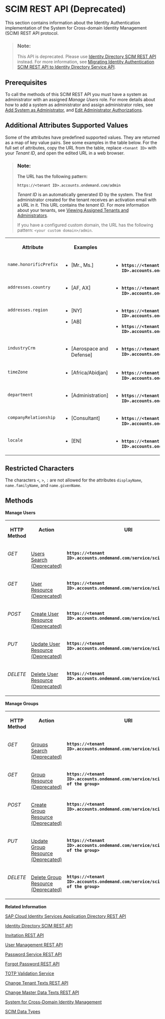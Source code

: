 <!-- loio2f215687fcf34170b0bbc8b36b60f2e9 -->

# SCIM REST API \(Deprecated\)

This section contains information about the Identity Authentication implementation of the System for Cross-domain Identity Management \(SCIM\) REST API protocol.



> ### Note:  
> This API is deprecated. Please use [Identity Directory SCIM REST API](https://api.sap.com/api/IdDS_SCIM/overview) instead. For more information, see [Migrating Identity Authentication SCIM REST API to Identity Directory Service API](migrating-identity-authentication-scim-rest-api-to-identity-directory-service-api-106dbe0.md).



## Prerequisites

To call the methods of this SCIM REST API you must have a system as administrator with an assigned *Manage Users* role. For more details about how to add a system as administrator and assign administrator roles, see [Add System as Administrator](../Operation-Guide/add-administrators-bbbdbdd.md#loiocefb742a36754b18bbe5c3503ac6d87c), and [Edit Administrator Authorizations](../Operation-Guide/edit-administrator-authorizations-86ee374.md).



<a name="loio2f215687fcf34170b0bbc8b36b60f2e9__additional_supported_values"/>

## Additional Attributes Supported Values

Some of the attributes have predefined supported values. They are returned as a map of key value pairs. See some examples in the table below. For the full set of attributes, copy the URL from the table, replace `<tenant ID>` with your *Tenant ID*, and open the edited URL in a web browser.

> ### Note:  
> The URL has the following pattern:
> 
> `https://<tenant ID>.accounts.ondemand.com/admin`
> 
> *Tenant ID* is an automatically generated ID by the system. The first administrator created for the tenant receives an activation email with a URL in it. This URL contains the *tenant ID*. For more information about your tenants, see [Viewing Assigned Tenants and Administrators](../viewing-assigned-tenants-and-administrators-f56e6f2.md).
> 
> If you have a configured custom domain, the URL has the following pattern: `<your custom domain>/admin`.


<table>
<tr>
<th valign="top">

Attribute

</th>
<th valign="top">

Examples

</th>
<th valign="top">

Full Sets

</th>
</tr>
<tr>
<td valign="top">

`name.honorificPrefix` 

</td>
<td valign="top">

-   \[Mr., Ms.\]




</td>
<td valign="top">

-   **`https://<tenant ID>.accounts.ondemand.com/md/salutations`**




</td>
</tr>
<tr>
<td valign="top">

`addresses.country` 

</td>
<td valign="top">

-   \[AF, AX\]




</td>
<td valign="top">

-   **`https://<tenant ID>.accounts.ondemand.com/md/countries`**




</td>
</tr>
<tr>
<td valign="top">

`addresses.region` 

</td>
<td valign="top">

-   \[NY\]

-   \[AB\]




</td>
<td valign="top">

-   **`https://<tenant ID>.accounts.ondemand.com/md/states/us`**

-   **`https://<tenant ID>.accounts.ondemand.com/md/states/ca`**




</td>
</tr>
<tr>
<td valign="top">

`industryCrm` 

</td>
<td valign="top">

-   \[Aerospace and Defense\]




</td>
<td valign="top">

-   **`https://<tenant ID>.accounts.ondemand.com/md/industries`**




</td>
</tr>
<tr>
<td valign="top">

`timeZone` 

</td>
<td valign="top">

-   \[Africa/Abidjan\]




</td>
<td valign="top">

-   **`https://<tenant ID>.accounts.ondemand.com/md/timezones`**




</td>
</tr>
<tr>
<td valign="top">

`department` 

</td>
<td valign="top">

-   \[Administration\]




</td>
<td valign="top">

-   **`https://<tenant ID>.accounts.ondemand.com/md/departments`**




</td>
</tr>
<tr>
<td valign="top">

`companyRelationship` 

</td>
<td valign="top">

-   \[Consultant\]




</td>
<td valign="top">

-   **`https://<tenant ID>.accounts.ondemand.com/md/relationships`**




</td>
</tr>
<tr>
<td valign="top">

`locale` 

</td>
<td valign="top">

-   \[EN\]




</td>
<td valign="top">

-   **`https://<tenant ID>.accounts.ondemand.com/md/languages`**




</td>
</tr>
</table>



<a name="loio2f215687fcf34170b0bbc8b36b60f2e9__section_m2y_xz5_xcb"/>

## Restricted Characters

The characters `<`, `>`, `:` are not allowed for the attributes `displayName`, `name.familyName`, and `name.givenName`.



<a name="loio2f215687fcf34170b0bbc8b36b60f2e9__section_mh4_lh2_nbb"/>

## Methods



**Manage Users**


<table>
<tr>
<th valign="top">

HTTP Method

</th>
<th valign="top">

Action

</th>
<th valign="top">

URI

</th>
</tr>
<tr>
<td valign="top">

*GET*

</td>
<td valign="top">

[Users Search \(Deprecated\)](users-search-deprecated-3af7dfa.md)

</td>
<td valign="top">

**`https://<tenant ID>.accounts.ondemand.com/service/scim/Users/`**

</td>
</tr>
<tr>
<td valign="top">

*GET*

</td>
<td valign="top">

[User Resource \(Deprecated\)](user-resource-deprecated-7ae17a6.md)

</td>
<td valign="top">

**`https://<tenant ID>.accounts.ondemand.com/service/scim/Users/<id>`**

</td>
</tr>
<tr>
<td valign="top">

*POST*

</td>
<td valign="top">

[Create User Resource \(Deprecated\)](create-user-resource-deprecated-cea8778.md)

</td>
<td valign="top">

**`https://<tenant ID>.accounts.ondemand.com/service/scim/Users`**

</td>
</tr>
<tr>
<td valign="top">

*PUT*

</td>
<td valign="top">

[Update User Resource \(Deprecated\)](update-user-resource-deprecated-9e36479.md)

</td>
<td valign="top">

**`https://<tenant ID>.accounts.ondemand.com/service/scim/Users/<id>`**

</td>
</tr>
<tr>
<td valign="top">

*DELETE*

</td>
<td valign="top">

[Delete User Resource \(Deprecated\)](delete-user-resource-deprecated-436015d.md)

</td>
<td valign="top">

**`https://<tenant ID>.accounts.ondemand.com/service/scim/Users/<id>`**

</td>
</tr>
</table>

**Manage Groups**


<table>
<tr>
<th valign="top">

HTTP Method

</th>
<th valign="top">

Action

</th>
<th valign="top">

URI

</th>
</tr>
<tr>
<td valign="top">

*GET*

</td>
<td valign="top">

[Groups Search \(Deprecated\)](groups-search-deprecated-77e6811.md)

</td>
<td valign="top">

**`https://<tenant ID>.accounts.ondemand.com/service/scim/Groups/`**

</td>
</tr>
<tr>
<td valign="top">

*GET*

</td>
<td valign="top">

[Group Resource \(Deprecated\)](group-resource-deprecated-8c6ebd7.md)

</td>
<td valign="top">

**`https://<tenant ID>.accounts.ondemand.com/service/scim/Groups/<id of the group>`**

</td>
</tr>
<tr>
<td valign="top">

*POST*

</td>
<td valign="top">

[Create Group Resource \(Deprecated\)](create-group-resource-deprecated-a831c94.md)

</td>
<td valign="top">

**`https://<tenant ID>.accounts.ondemand.com/service/scim/Groups`**

</td>
</tr>
<tr>
<td valign="top">

*PUT*

</td>
<td valign="top">

[Update Group Resource \(Deprecated\)](update-group-resource-deprecated-81ca50e.md)

</td>
<td valign="top">

**`https://<tenant ID>.accounts.ondemand.com/service/scim/Groups/<id of the group>`**

</td>
</tr>
<tr>
<td valign="top">

*DELETE*

</td>
<td valign="top">

[Delete Group Resource \(Deprecated\)](delete-group-resource-deprecated-41bb519.md)

</td>
<td valign="top">

**`https://<tenant ID>.accounts.ondemand.com/service/scim/Groups/<id of the group>`**

</td>
</tr>
</table>

**Related Information**  


[SAP Cloud Identity Services Application Directory REST API](sap-cloud-identity-services-application-directory-rest-api-a8fc935.md "Manage application configurations.")

[Identity Directory SCIM REST API](identity-directory-scim-rest-api-5be5692.md "Manage users, groups and custom schemas in the cloud.")

[Invitation REST API](invitation-rest-api-e55429f.md "The invitation service allows you to implement a request for user invitations.")

[User Management REST API](user-management-rest-api-e6bb70d.md "This REST API allows you to implement a request for user management, such as user registration, as well as SP user retrieval, deactivation and deletion.")

[Password Service REST API](password-service-rest-api-8d1016b.md "The password service is used for operations related to user passwords, such as verification of the user name and the password combination.")

[Forgot Password REST API](forgot-password-rest-api-d024fca.md "The forgot password REST API sends a reset password email.")

[TOTP Validation Service](totp-validation-service-3e4c3cf.md "Validation of time-based one-time password (TOTP).")

[Change Tenant Texts REST API](change-tenant-texts-rest-api-66ad80a.md#loio66ad80a6bbaf4fc3911232f7cc9a7de6 "The Change Tenant Texts REST API of Identity Authentication can be used to change the predefined texts and messages for end-user screens available per tenant in the Identity Authentication.")

[Change Master Data Texts REST API](change-master-data-texts-rest-api-b10fc6a.md#loiob10fc6a9a37c488a82ce7489b1fab64c "The Change Master Data Texts REST API can be used to change the predefined master data for each resource in Identity Authentication.")

[System for Cross-Domain Identity Management](https://tools.ietf.org/html/draft-ietf-scim-api-19)

[SCIM Data Types](https://tools.ietf.org/html/rfc7643#section-2.3)

